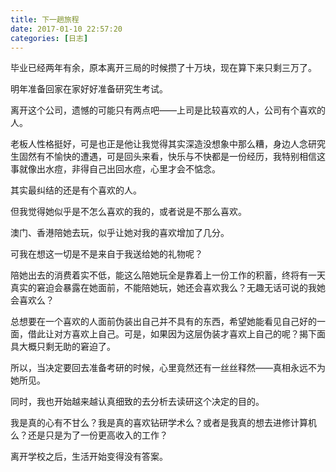 ```yaml
---
title: 下一趟旅程
date: 2017-01-10 22:57:20
categories: [日志]
---  
```

  
毕业已经两年有余，原本离开三局的时候攒了十万块，现在算下来只剩三万了。  
  
明年准备回家在家好好准备研究生考试。  
  
离开这个公司，遗憾的可能只有两点吧——上司是比较喜欢的人，公司有个喜欢的人。  
  
老板人性格挺好，可是也正是他让我觉得其实深造没想象中那么糟，身边人念研究生固然有不愉快的遭遇，可是回头来看，快乐与不快都是一份经历，我特别相信这事就像出水痘，非得自己出回水痘，心里才会不惦念。  
  
其实最纠结的还是有个喜欢的人。  
  
但我觉得她似乎是不怎么喜欢的我的，或者说是不那么喜欢。  
  
澳门、香港陪她去玩，似乎让她对我的喜欢增加了几分。  
  
可我在想这一切是不是来自于我送给她的礼物呢？  
  
陪她出去的消费着实不低，能这么陪她玩全是靠着上一份工作的积蓄，终将有一天真实的窘迫会暴露在她面前，不能陪她玩，她还会喜欢我么？无趣无话可说的我她会喜欢么？  
  
总想要在一个喜欢的人面前伪装出自己并不具有的东西，希望她能看见自己好的一面，借此让对方喜欢上自己。可是，如果因为这层伪装才喜欢上自己的呢？揭下面具大概只剩无助的窘迫了。  
  
所以，当决定要回去准备考研的时候，心里竟然还有一丝丝释然——真相永远不为她所见。  
  
同时，我也开始越来越认真细致的去分析去读研这个决定的目的。  
  
我是真的心有不甘么？我是真的喜欢钻研学术么？或者是我真的想去进修计算机么？还是只是为了一份更高收入的工作？  
  
离开学校之后，生活开始变得没有答案。  
  

